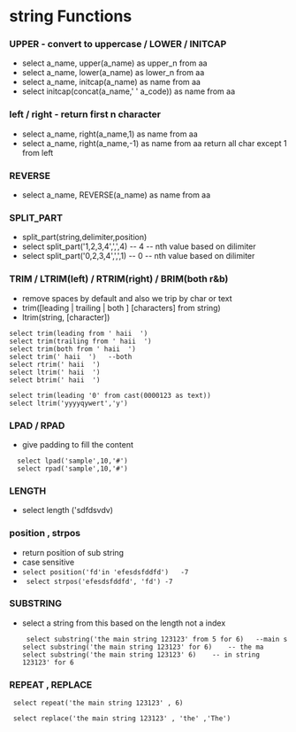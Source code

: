 # string Functions

### UPPER - convert to uppercase / LOWER / INITCAP
- select a_name, upper(a_name) as upper_n from aa
- select a_name, lower(a_name) as lower_n from aa
- select a_name, initcap(a_name) as name from aa
- select initcap(concat(a_name,' ' a_code)) as name from aa
### left / right - return first n character
- select a_name, right(a_name,1) as name from aa 
- select a_name, right(a_name,-1) as name from aa  return all char except 1 from left
### REVERSE
- select a_name, REVERSE(a_name) as name from aa
### SPLIT_PART
- split_part(string,delimiter,position)
- select split_part('1,2,3,4',',',4)   -- 4 -- nth value based on dilimiter 
- select split_part('0,2,3,4',',',1)   -- 0 -- nth value based on dilimiter
### TRIM / LTRIM(left) / RTRIM(right) / BRIM(both r&b)
- remove spaces by default and also we trip by char or text
- trim([leading | trailing | both ] [characters] from string)
- ltrim(string, [character])
```
select trim(leading from ' haii  ')
select trim(trailing from ' haii  ')
select trim(both from ' haii  ')
select trim(' haii  ')   --both
select rtrim(' haii  ') 
select ltrim(' haii  ') 
select btrim(' haii  ')

select trim(leading '0' from cast(0000123 as text))
select ltrim('yyyyqywert','y')
```
### LPAD / RPAD
- give padding to fill the content
```
  select lpad('sample',10,'#')
  select rpad('sample',10,'#')
``` 
### LENGTH
- select length ('sdfdsvdv)
### position , strpos 
- return position of sub string
- case sensitive
- ` select position('fd'in 'efesdsfddfd')   -7 `
- ` select strpos('efesdsfddfd', 'fd') -7`

### SUBSTRING
- select a string from this based on the length not a index
  ```
   select substring('the main string 123123' from 5 for 6)   --main s
  select substring('the main string 123123' for 6)    -- the ma
  select substring('the main string 123123' 6)    -- in string 123123' for 6
  ```
### REPEAT , REPLACE
  ```
   select repeat('the main string 123123' , 6)

   select replace('the main string 123123' , 'the' ,'The')

  ```

